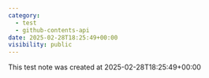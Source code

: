 ```yaml
---
category:
  - test
  - github-contents-api
date: 2025-02-28T18:25:49+00:00
visibility: public
---
```


This test note was created at 2025-02-28T18:25:49+00:00